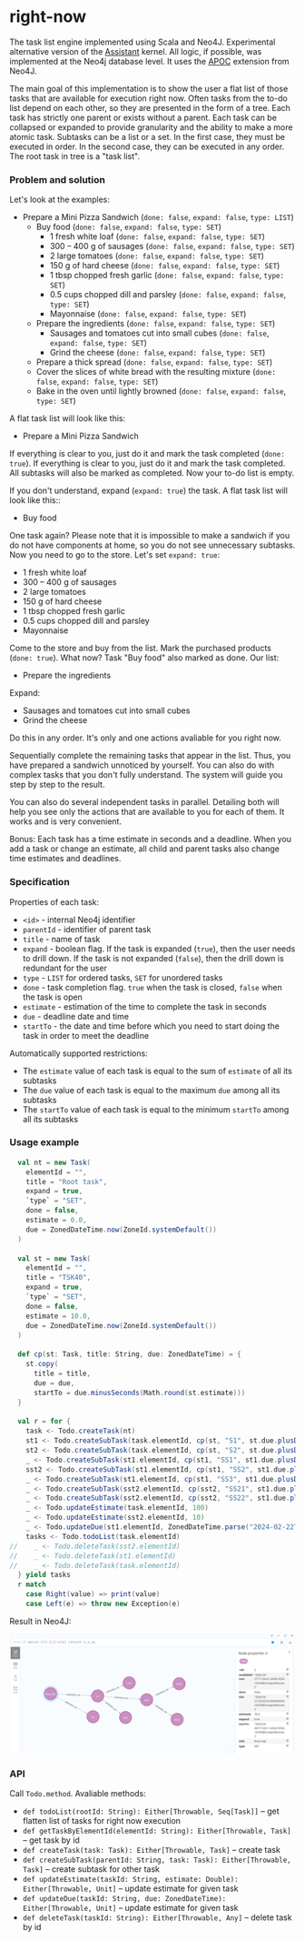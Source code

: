 # right-now

The task list engine implemented using Scala and Neo4J. Experimental alternative version of the [Assistant](https://github.com/char16t/assistant) kernel. All logic, if possible, was implemented at the Neo4j database level. It uses the [APOC](https://neo4j.com/developer/neo4j-apoc/) extension from Neo4J.

The main goal of this implementation is to show the user a flat list of those tasks that are available for execution right now. Often tasks from the to-do list depend on each other, so they are presented in the form of a tree. Each task has strictly one parent or exists without a parent. Each task can be collapsed or expanded to provide granularity and the ability to make a more atomic task. Subtasks can be a list or a set. In the first case, they must be executed in order. In the second case, they can be executed in any order. The root task in tree is a "task list".

### Problem and solution

Let's look at the examples:

 * Prepare a Mini Pizza Sandwich (`done: false`, `expand: false`, `type: LIST`)
   * Buy food (`done: false`, `expand: false`, `type: SET`)
     * 1 fresh white loaf (`done: false`, `expand: false`, `type: SET`)
     * 300 – 400 g of sausages (`done: false`, `expand: false`, `type: SET`)
     * 2 large tomatoes (`done: false`, `expand: false`, `type: SET`)
     * 150 g of hard cheese (`done: false`, `expand: false`, `type: SET`)
     * 1 tbsp chopped fresh garlic (`done: false`, `expand: false`, `type: SET`)
     * 0.5 cups chopped dill and parsley (`done: false`, `expand: false`, `type: SET`)
     * Mayonnaise (`done: false`, `expand: false`, `type: SET`)
   * Prepare the ingredients (`done: false`, `expand: false`, `type: SET`)
     * Sausages and tomatoes cut into small cubes (`done: false`, `expand: false`, `type: SET`)
     * Grind the cheese (`done: false`, `expand: false`, `type: SET`)
   * Prepare a thick spread (`done: false`, `expand: false`, `type: SET`)
   * Cover the slices of white bread with the resulting mixture (`done: false`, `expand: false`, `type: SET`)
   * Bake in the oven until lightly browned (`done: false`, `expand: false`, `type: SET`)

A flat task list will look like this:

 * Prepare a Mini Pizza Sandwich

If everything is clear to you, just do it and mark the task completed (`done: true`). If everything is clear to you, just do it and mark the task completed. All subtasks will also be marked as completed. Now your to-do list is empty. 

If you don't understand, expand (`expand: true`) the task. A flat task list will look like this::

 * Buy food

One task again? Please note that it is impossible to make a sandwich if you do not have components at home, so you do not see unnecessary subtasks. Now you need to go to the store. Let's set `expand: true`:

 * 1 fresh white loaf
 * 300 – 400 g of sausages
 * 2 large tomatoes
 * 150 g of hard cheese
 * 1 tbsp chopped fresh garlic
 * 0.5 cups chopped dill and parsley
 * Mayonnaise

Come to the store and buy from the list. Mark the purchased products (`done: true`). What now? Task "Buy food" also marked as done. Our list:

 * Prepare the ingredients

Expand:

 * Sausages and tomatoes cut into small cubes
 * Grind the cheese

Do this in any order. It's only and one actions avaliable for you right now.

Sequentially complete the remaining tasks that appear in the list. Thus, you have prepared a sandwich unnoticed by yourself. You can also do with complex tasks that you don't fully understand. The system will guide you step by step to the result.

You can also do several independent tasks in parallel. Detailing both will help you see only the actions that are available to you for each of them. It works and is very convenient.

Bonus: Each task has a time estimate in seconds and a deadline. When you add a task or change an estimate, all child and parent tasks also change time estimates and deadlines.

### Specification

Properties of each task:

 * `<id>` - internal Neo4j identifier
 * `parentId` - identifier of parent task
 * `title` - name of task
 * `expand` - boolean flag. If the task is expanded (`true`), then the user needs to drill down. If the task is not expanded (`false`), then the drill down is redundant for the user
 * `type` - `LIST` for ordered tasks, `SET` for unordered tasks
 * `done` - task completion flag. `true` when the task is closed, `false` when the task is open
 * `estimate` - estimation of the time to complete the task in seconds
 * `due` - deadline date and time
 * `startTo` - the date and time before which you need to start doing the task in order to meet the deadline

Automatically supported restrictions:

 * The `estimate` value of each task is equal to the sum of `estimate` of all its subtasks
 * The `due` value of each task is equal to the maximum `due` among all its subtasks
 * The `startTo` value of each task is equal to the minimum `startTo` among all its subtasks

### Usage example

```scala
  val nt = new Task(
    elementId = "",
    title = "Root task",
    expand = true,
    `type` = "SET",
    done = false,
    estimate = 0.0,
    due = ZonedDateTime.now(ZoneId.systemDefault())
  )

  val st = new Task(
    elementId = "",
    title = "TSK40",
    expand = true,
    `type` = "SET",
    done = false,
    estimate = 10.0,
    due = ZonedDateTime.now(ZoneId.systemDefault())
  )

  def cp(st: Task, title: String, due: ZonedDateTime) = {
    st.copy(
      title = title,
      due = due,
      startTo = due.minusSeconds(Math.round(st.estimate)))
  }

  val r = for {
    task <- Todo.createTask(nt)
    st1 <- Todo.createSubTask(task.elementId, cp(st, "S1", st.due.plusDays(1)))
    st2 <- Todo.createSubTask(task.elementId, cp(st, "S2", st.due.plusDays(2)))
    _ <- Todo.createSubTask(st1.elementId, cp(st1, "SS1", st1.due.plusDays(1)))
    sst2 <- Todo.createSubTask(st1.elementId, cp(st1, "SS2", st1.due.plusDays(2)))
    _ <- Todo.createSubTask(st1.elementId, cp(st1, "SS3", st1.due.plusDays(3)))
    _ <- Todo.createSubTask(sst2.elementId, cp(sst2, "SS21", st1.due.plusDays(1)))
    _ <- Todo.createSubTask(sst2.elementId, cp(sst2, "SS22", st1.due.plusDays(2)))
    _ <- Todo.updateEstimate(task.elementId, 100)
    _ <- Todo.updateEstimate(sst2.elementId, 10)
    _ <- Todo.updateDue(st1.elementId, ZonedDateTime.parse("2024-02-22T00:00:00.000+03:00"))
    tasks <- Todo.todoList(task.elementId)
//    _ <- Todo.deleteTask(sst2.elementId)
//    _ <- Todo.deleteTask(st1.elementId)
//    _ <- Todo.deleteTask(task.elementId)
  } yield tasks
  r match
    case Right(value) => print(value)
    case Left(e) => throw new Exception(e)
```

Result in Neo4J:

![Graph in Neo4J](https://raw.githubusercontent.com/char16t/i/master/right-now-data-example.png)

### API

Call `Todo.method`. Avaliable methods:
 
 * `def todoList(rootId: String): Either[Throwable, Seq[Task]]` &ndash; get flatten list of tasks for right now execution
 * `def getTaskByElementId(elementId: String): Either[Throwable, Task]` &ndash; get task by id
 * `def createTask(task: Task): Either[Throwable, Task]` &ndash; create task
 * `def createSubTask(parentId: String, task: Task): Either[Throwable, Task]` &ndash; create subtask for other task
 * `def updateEstimate(taskId: String, estimate: Double): Either[Throwable, Unit]` &ndash; update estimate for given task
 * `def updateDue(taskId: String, due: ZonedDateTime): Either[Throwable, Unit]` &ndash; update estimate for given task
 * `def deleteTask(taskId: String): Either[Throwable, Any]` &ndash; delete task by id
